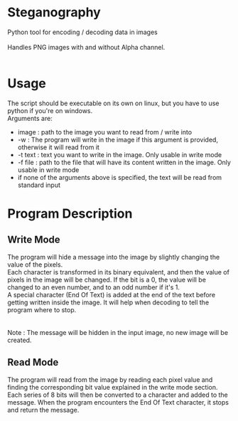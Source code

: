# Steganography
Python tool for encoding / decoding data in images
<br></br>
Handles PNG images with and without Alpha channel.
<br></br>

# Usage

The script should be executable on its own on linux, but you have to use python if you're on windows.  
Arguments are:  
<ul>
<li> image : path to the image you want to read from / write into</li>
<li> -w : The program will write in the image if this argument is provided, otherwise it will read from it</li>
<li> -t text : text you want to write in the image. Only usable in write mode</li>
<li> -f file : path to the file that will have its content written in the image. Only usable in write mode </li>
<li> if none of the arguments above is specified, the text will be read from standard input </li>
</ul>

# Program Description

## Write Mode

The program will hide a message into the image by slightly changing the value of the pixels.  
Each character is transformed in its binary equivalent, and then the value of pixels in the image will be changed. If the bit is a 0, the value will be changed to an even number, and to an odd number if it's 1.  
A special character (End Of Text) is added at the end of the text before getting written inside the image. It will help when decoding to tell the program where to stop.  
<br></br>
Note : The message will be hidden in the input image, no new image will be created.

## Read Mode

The program will read from the image by reading each pixel value and finding the corresponding bit value explained in the write mode section. Each series of 8 bits will then be converted to a character and added to the message. When the program encounters the End Of Text character, it stops and return the message.
